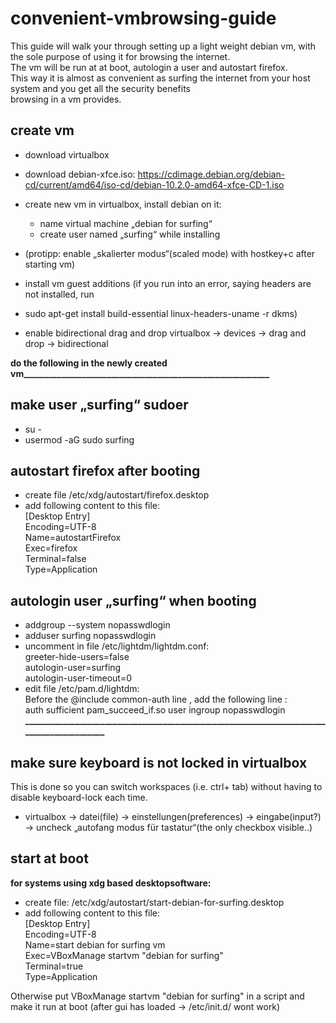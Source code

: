 # convenient-vmbrowsing-guide  
This guide will walk your through setting up a light weight debian vm, with the sole purpose of using it for browsing the internet.  
The vm will be run at at boot, autologin a user and autostart firefox.  
This way it is almost as convenient as surfing the internet from your host system and you get all the security benefits  
browsing in a vm provides.
  
  
  
  
  
## create vm

* download virtualbox  
* download debian-xfce.iso: https://cdimage.debian.org/debian-cd/current/amd64/iso-cd/debian-10.2.0-amd64-xfce-CD-1.iso  

* create new vm in virtualbox, install debian on it:  
    * name virtual machine „debian for surfing“  
    * create user named „surfing“ while installing  
* (protipp: enable „skalierter modus“(scaled mode) with hostkey+c after starting vm)  
  
* install vm guest additions (if you run into an error, saying headers are not installed, run  
* sudo apt-get install build-essential linux-headers-uname -r dkms)  
  
* enable bidirectional drag and drop virtualbox → devices → drag and drop → bidirectional  
  
**do the following in the newly created vm___________________________________________________________**  

## make user „surfing“ sudoer  
* su -  
* usermod -aG sudo surfing  

## autostart firefox after booting  
* create file /etc/xdg/autostart/firefox.desktop  
* add following content to this file:  
  [Desktop Entry]  
  Encoding=UTF-8  
  Name=autostartFirefox  
  Exec=firefox  
  Terminal=false  
  Type=Application  
  
## autologin user „surfing“ when booting  
* addgroup --system nopasswdlogin  
* adduser surfing nopasswdlogin  
* uncomment in file /etc/lightdm/lightdm.conf:  
    greeter-hide-users=false  
    autologin-user=surfing  
    autologin-user-timeout=0  
* edit file /etc/pam.d/lightdm:  
    Before the @include common-auth line , add the following line :  
    auth sufficient pam_succeed_if.so user ingroup nopasswdlogin  
**___________________________________________________________________________________________**  
  
## make sure keyboard is not locked in virtualbox  
This is done so you can switch workspaces (i.e. ctrl+ tab) without having to disable keyboard-lock each time.  
* virtualbox → datei(file) → einstellungen(preferences) → eingabe(input?) → uncheck „autofang modus für tastatur“(the only checkbox visible..)  
  
## start at boot  
  
**for systems using xdg based desktopsoftware:**  
* create file: /etc/xdg/autostart/start-debian-for-surfing.desktop  
* add following content to this file:  
    [Desktop Entry]  
    Encoding=UTF-8  
    Name=start debian for surfing vm  
    Exec=VBoxManage startvm "debian for surfing"  
    Terminal=true  
    Type=Application  
  
Otherwise put VBoxManage startvm "debian for surfing" in a script and make it run at boot (after gui has loaded -> /etc/init.d/ wont work)  

